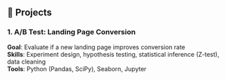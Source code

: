 ## 📁 Projects

### 1. A/B Test: Landing Page Conversion
**Goal**: Evaluate if a new landing page improves conversion rate  
**Skills**: Experiment design, hypothesis testing, statistical inference (Z-test), data cleaning  
**Tools**: Python (Pandas, SciPy), Seaborn, Jupyter 
